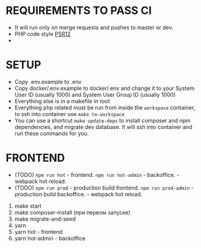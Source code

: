 # REQUIREMENTS TO PASS CI

-   It will run only on merge requests and pushes to master or dev.
-   PHP code style [PSR12](https://github.com/squizlabs/PHP_CodeSniffer)
-

# SETUP

-   Copy .env.example to .env
-   Copy docker/.env.example to docker/.env and change it to your System User ID (usually 1000) and System User Group ID (usually 1000)
-   Everything else is in a makefile in root
-   Everything php related must be run from inside the `workspace` container, to ssh into container use `make to-workspace`
-   You can use a shortcut `make update-deps` to install composer and npm dependencies, and migrate dev database. It will ssh into container and run these commands for you.

# FRONTEND

-   (TODO) `npm run hot` - frontend. `npm run hot-admin` - backoffice. - webpack hot reload.
-   (TODO) `npm run prod` - production build frontend. `npm run prod-admin` - production build backoffice. - webpack hot reload.

1. make start
2. make composer-install (при первом запуске)
3. make migrate-and-seed
4. yarn
5. yarn hot - frontend
6. yarn hot-admin - backoffice
